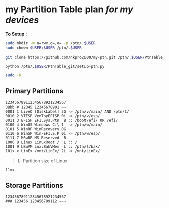 # my Partition Table plan *for my devices*

**To Setup :**
```bash
sudo mkdir -m u=rwx,g=,o= -p /ptn/.$USER
sudo chown $USER:$USER /ptn/.$USER

git clone https://github.com/nkpro2000/my-ptn.git /ptn/.$USER/PtnTable_git

python /ptn/.$USER/PtnTable_git/setup-ptn.py

sudo -K
```


## Primary Partitions
```
123456789112345678921234567
BBbb # 12345 12345678901 ~~
0001 1 LiveO [DiskLabel] 5G -> /ptn/v/main/ AND /ptn/1/
0010 2 VTESP VenToyEFISP 0i -> /ptn/v/esp/
0011 3 EFISP EFI.Sys.Ptn  B :: /boot/efi/ OR /efi/
0100 4 WinOS Windows C:\ 1  -> /ptn/w/main/
0101 5 WinRP WinRecovery 0G
0110 6 WinSP Win-EFI.S.P 0i -> /ptn/w/esp/
0111 7 MSwRP MS-Reserved  B
1000 8 Linux LinuxRoot /  L :: /
1001 9 LBuVM Lnx:BakVMem  L :: /ptn/l/bak/
101x x LinEx /mnt/LinEx/ 2L -> /mnt/LinEx/
```
> L: Partition size of Linux

```
11xx
```

## Storage Partitions
```
123456789112345678921234567
### 123456 123456789112 ~~~

```
